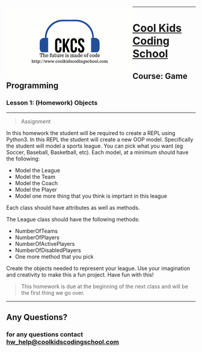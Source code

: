 <div>

<p>
<img align=left src="images/ckcslogo.png">
</p>

---

<p>
<H1 align=left><a href="http://www.coolkidscodingschool.com">Cool Kids Coding School</a></H1>
<H2 align=left>Course: <strong>Game Programming</strong></H1>
<H3 align=left>Lesson 1: <strong>(Homework) Objects</strong></H3>
</p>

</div>

---

> Assignment

In this homework the student will be required to create a REPL using Python3. In this REPL the student will create a new OOP model.  Specifically the student will model a sports league.  You can pick what you want (eg Soccer, Baseball, Basketball, etc).  Each model, at a minimum should have the following:
+ Model the League
+ Model the Team
+ Model the Coach
+ Model the Player
+ Model one more thing that you think is imprtant in this league

Each class should have attributes as well as methods.

The League class should have the following methods:

+ NumberOfTeams
+ NumberOfPlayers
+ NumberOfActivePlayers
+ NumberOfDisabledPlayers
+ One more method that you pick

Create the objects needed to represent your league.  Use your imagination and creativity to make this a fun project.  Have fun with this!

> This homework is due at the beginning of the next class and will be the first thing we go over.
---

## **Any Questions?**

### **for any questions contact hw_help@coolkidscodingschool.com**

